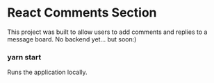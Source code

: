 # React Comments Section

This project was built to allow users to add comments and replies to a message board.
No backend yet... but soon:)

### yarn start

Runs the application locally.

